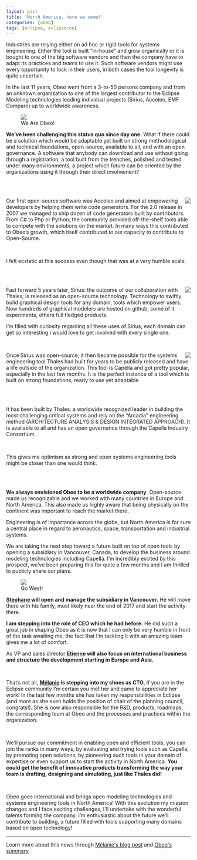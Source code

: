 ```yaml
---
layout: post
title: 'North America, here we come!'
categories: [obeo]
tags: [eclipse, eclipsecon]
---
```


Industries are relying either on ad hoc or rigid tools for systems engineering. Either the tool is built “in-house” and grow organically or it is bought to one of the big software vendors and then the company have to adapt its practices and teams to use it. Such software vendors might use every opportunity to lock in their users, in both cases the tool longevity is quite uncertain.

In the last 11 years, Obeo went from a 3-to-50 persons company and from an unknown organization to one of the largest contributor to the Eclipse Modeling technologies leading individual projects (Sirius, Acceleo, EMF Compare) up to worldwide awareness.

<figure>
    <a href="{{ site.url }}/images/blog/banner_obeo_team_v2.0.png"><img src="{{ site.url }}/images/blog/banner_obeo_team_v2.0-small.png"></a>    
    <figcaption>We Are Obeo!</figcaption>
</figure>

**We’ve been challenging this status quo since day one.** What if there could be a solution which would be adaptable yet built on strong methodological and technical foundations, open-source, available to all, and with an open governance.  A software that anybody can download and use without going through a registration, a tool built from the trenches, polished and tested under many environments, a project which future can be oriented by the organizations using it through their direct involvement?


<br>
<br>


<a href="{{ site.url }}/images/blog/acceleo2-modules.png"><img src="{{ site.url }}/images/blog/acceleo2-modules-small.png" style="float: right;"></a>


Our first open-source software was Acceleo and aimed at empowering developers by helping them write code generators. For the 2.0 release in 2007 we managed to ship dozen of code generators built by contributors. From C# to Php or Python; the community provided off-the-shelf tools able to compete with the solutions on the market. In many ways this contributed to Obeo’s growth, which itself contributed to our capacity to contribute to Open-Source. 

<br>

I felt ecstatic at this success even though that was at a very humble scale.

<br>
<br>

<a href="{{ site.url }}/images/blog/flow-designer.png"><img src="{{ site.url }}/images/blog/flow-designer-small.png" style="float: right;"></a>


Fast forward 5 years later, Sirius: the outcome of our collaboration with Thales; is released as an open-source technology. Technology to swiftly build graphical design tools for any domain, tools which empower users. Now hundreds of graphical modelers are hosted on github, some of it experiments, others full fledged products.

I’m filled with curiosity regarding all these uses of Sirius, each domain can get so interesting I would love to get involved with every single one. 

<br>

<a href="{{ site.url }}/images/blog/capella-archi.png"><img src="{{ site.url }}/images/blog/capella-archi-small.png" style="float: right;"></a>



Once Sirius was open-source, it then became possible for the systems engineering tool Thales had built for years to be publicly released and have a life outside of the organization. This tool is Capella and got pretty popular, especially in the last few months. It is the perfect instance of a tool which is built on strong foundations, ready to use yet adaptable.  

<br>
<br>


It has been built by Thales: a worldwide recognized leader in building the most challenging critical systems and rely on the “Arcadia” engineering method (ARCHITECTURE ANALYSIS & DESIGN INTEGRATED APPROACH). It is available to all and has an open governance through the Capella Industry Consortium.   

<br>

This gives me optimism as strong and open systems engineering tools might be closer than one would think.

<br>
<br>

**We always envisioned Obeo to be a worldwide company**. Open-source made us recognizable and we worked with many countries in Europe and North America. This also made us highly aware that being physically on the continent was important to reach the market there. 

Engineering is of importance across the globe, but North America is for sure a central place in regard to aeronautics, space, transportation and industrial systems. 

We are taking the next step toward a future built on top of open tools by opening a subsidiary in Vancouver, Canada, to develop the business around modeling technologies including Capella.  I’m incredibly excited by this prospect, we’ve been preparing this for quite a few months and I am thrilled to publicly share our plans.

<figure>
    <a href="{{ site.url }}/images/blog/obeo-go-west.png"><img src="{{ site.url }}/images/blog/obeo-go-west-small.png"></a>    
    <figcaption>Go West!</figcaption>
</figure>

**[Stephane](https://www.linkedin.com/in/lacrampe/) will open and manage the subsidiary in Vancouver.** He will move there with his family, most likely near the end of 2017 and start the activity there. 

**I am stepping into the role of CEO which he had before.** He did such a great job in shaping Obeo as it is now that I can only be very humble in front of the task awaiting me, the fact that I’m tackling it with an amazing team gives me a lot of comfort. 

As VP and sales director **[Etienne](https://www.linkedin.com/in/etiennejuliot/) will also focus on international business and structure the development starting in Europe and Asia.**

<br>

That’s not all, **[Mélanie](https://www.linkedin.com/in/m%C3%A9lanie-bats-bb9a192b/) is stepping into my shoes as CTO**, if you are in the Eclipse community I’m certain you met her and came to appreciate her work! In the last few months she has taken my responsibilities in Eclipse (and more as she even holds the position of chair of the planning council, congrats!). She is now also responsible for the R&D, products, roadmaps, the corresponding team at Obeo and the processes and practices within the organization.  

<br>

We’ll pursue our commitment in enabling open and efficient tools, you can join the ranks in many ways, by evaluating and trying tools such as Capella, by promoting open solutions, by pioneering such tools in your domain of expertise or even support us to start the activity in North America. **You could get the benefit of innovative products transforming the way your team is drafting, designing and simulating, just like Thales did!**

<br>

Obeo goes international and brings open modeling technologies and systems engineering tools in North America! With this evolution my mission changes and I face exciting challenges, I'll undertake with the wonderful talents forming the company. I’m enthusiastic about the future we’ll contribute to building, a future filled with tools supporting many domains based on open technology!

---------------------------

Learn more about this news through [Mélanie's blog post](https://melb.enix.org/2017/09/19/zero-to-cto/) and [Obeo's summary](https://blog.obeosoft.com/fr/en/post/obeo-goes-west)


